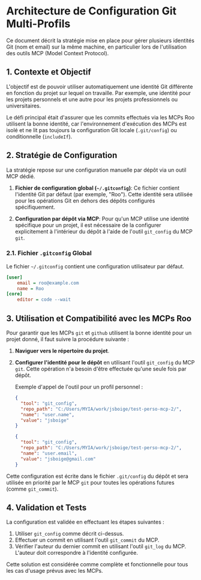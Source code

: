 # Architecture de Configuration Git Multi-Profils

Ce document décrit la stratégie mise en place pour gérer plusieurs identités Git (nom et email) sur la même machine, en particulier lors de l'utilisation des outils MCP (Model Context Protocol).

## 1. Contexte et Objectif

L'objectif est de pouvoir utiliser automatiquement une identité Git différente en fonction du projet sur lequel on travaille. Par exemple, une identité pour les projets personnels et une autre pour les projets professionnels ou universitaires.

Le défi principal était d'assurer que les commits effectués via les MCPs Roo utilisent la bonne identité, car l'environnement d'exécution des MCPs est isolé et ne lit pas toujours la configuration Git locale (`.git/config`) ou conditionnelle (`includeIf`).

## 2. Stratégie de Configuration

La stratégie repose sur une configuration manuelle par dépôt via un outil MCP dédié.

1.  **Fichier de configuration global (`~/.gitconfig`)**: Ce fichier contient l'identité Git par défaut (par exemple, "Roo"). Cette identité sera utilisée pour les opérations Git en dehors des dépôts configurés spécifiquement.

2.  **Configuration par dépôt via MCP**: Pour qu'un MCP utilise une identité spécifique pour un projet, il est nécessaire de la configurer explicitement à l'intérieur du dépôt à l'aide de l'outil `git_config` du MCP `git`.

### 2.1. Fichier `.gitconfig` Global

Le fichier `~/.gitconfig` contient une configuration utilisateur par défaut.

```ini
[user]
	email = roo@example.com
	name = Roo
[core]
	editor = code --wait
```

## 3. Utilisation et Compatibilité avec les MCPs Roo

Pour garantir que les MCPs `git` et `github` utilisent la bonne identité pour un projet donné, il faut suivre la procédure suivante :

1.  **Naviguer vers le répertoire du projet**.
2.  **Configurer l'identité pour le dépôt** en utilisant l'outil `git_config` du MCP `git`. Cette opération n'a besoin d'être effectuée qu'une seule fois par dépôt.

    Exemple d'appel de l'outil pour un profil personnel :
    ```json
    {
      "tool": "git_config",
      "repo_path": "C:/Users/MYIA/work/jsboige/test-perso-mcp-2/",
      "name": "user.name",
      "value": "jsboige"
    }
    ```
    ```json
    {
      "tool": "git_config",
      "repo_path": "C:/Users/MYIA/work/jsboige/test-perso-mcp-2/",
      "name": "user.email",
      "value": "jsboige@gmail.com"
    }
    ```
Cette configuration est écrite dans le fichier `.git/config` du dépôt et sera utilisée en priorité par le MCP `git` pour toutes les opérations futures (comme `git_commit`).

## 4. Validation et Tests

La configuration est validée en effectuant les étapes suivantes :
1.  Utiliser `git_config` comme décrit ci-dessus.
2.  Effectuer un commit en utilisant l'outil `git_commit` du MCP.
3.  Vérifier l'auteur du dernier commit en utilisant l'outil `git_log` du MCP. L'auteur doit correspondre à l'identité configurée.

Cette solution est considérée comme complète et fonctionnelle pour tous les cas d'usage prévus avec les MCPs.